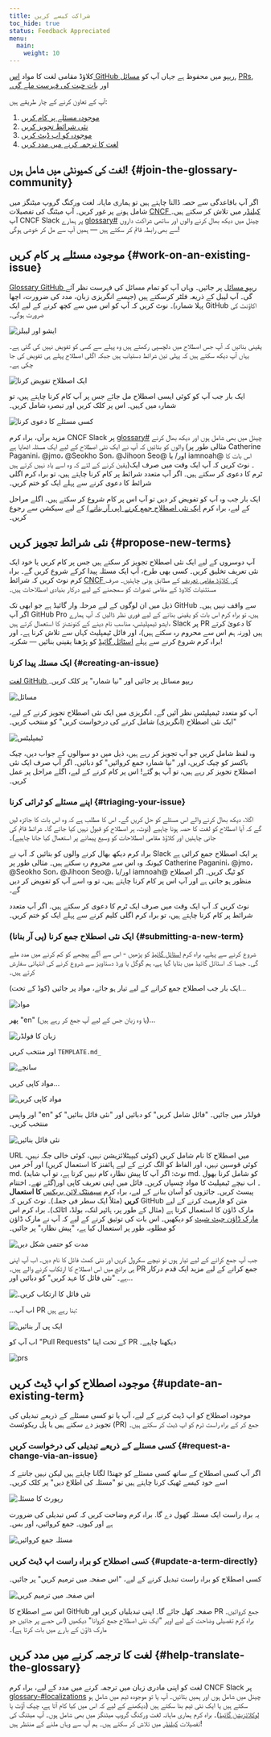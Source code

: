 ```yaml
---
title: شراکت کیسے کریں
toc_hide: true
status: Feedback Appreciated
menu:
  main:
    weight: 10
---
```


کلاؤڈ مقامی لغت کا مواد  [اس GitHub ریپو](https://github.com/cncf/glossary) 
میں محفوظ ہے جہاں آپ کو [مسائل](https://github.com/cncf/glossary/issues), [PRs](https://github.com/cncf/glossary/pulls), اور 
[بات چیت کی فہرست ملے گی۔](https://github.com/cncf/glossary/discussions) 

آپ کے تعاون کرنے کے چار طریقے ہیں:

1) [موجودہ مسئلے پر کام کریں](#work-on-an-existing-issue)
2) [نئی شرائط تجویز کریں](#propose-new-terms)
3) [موجودہ کو اپ ڈیٹ کریں](#update-an-existing-term)
4) [لغت کا ترجمہ کرنے میں مدد کریں](#help-translate-the-glossary)

## لغت کی کمیونٹی میں شامل ہوں! {#join-the-glossary-community}

اگر آپ باقاعدگی سے حصہ ڈالنا چاہتے ہیں تو ہماری ماہانہ لغت ورکنگ گروپ میٹنگز میں شامل ہونے پر غور کریں۔ آپ میٹنگ کی تفصیلات [CNCF کیلنڈر](https://www.cncf.io/calendar/) میں تلاش کر سکتے ہیں۔
آپ CNCF Slack پر ہمارے [glossary#](https://cloud-native.slack.com/archives/C02TX20MQBB) چینل میں دیکھ بھال کرنے والوں اور ساتھی شراکت داروں سے بھی رابطہ قائم کر سکتے ہیں — ہمیں آپ سے مل کر خوشی ہوگی!
 

## موجودہ مسئلے پر کام کریں {#work-on-an-existing-issue}

[Glossary GitHub ریپو مسائل](https://github.com/cncf/glossary/issues)
پر جائیں۔ وہاں آپ کو تمام مسائل کی فہرست نظر آئے گی۔ آپ لیبل کے ذریعہ فلٹر کرسکتے ہیں (جیسے انگریزی زبان، مدد کی ضرورت، اچھا پہلا شمارہ)۔ نوٹ کریں کہ آپ کو اس میں سے کچھ کرنے کے لیے ایک GitHub اکاؤنٹ کی ضرورت ہوگی۔

![ایشو اور لیبلز](/images/how-to/issue-and-labels.png)

یقینی بنائیں کہ آپ جس اصطلاح میں دلچسپی رکھتے ہیں وہ پہلے سے کسی کو تفویض نہیں کی گئی ہے۔ یہاں آپ دیکھ سکتے ہیں کہ پہلی تین شرائط دستیاب ہیں جبکہ اگلی اصطلاح پہلے ہی تفویض کی جا چکی ہے۔


![ایک اصطلاح تفویض کرنا](/images/how-to/howto-04.png)

ایک بار جب آپ کو کوئی ایسی اصطلاح مل جائے جس پر آپ کام کرنا چاہتے ہیں، تو شمارہ میں کہیں۔ اس پر کلک کریں اور تبصرہ شامل کریں۔

![کسی مسئلے کا دعوی کرنا](/images/how-to/claiming-an-issue.png)

مزید برآں، براہ کرم CNCF Slack پر [glossary#](https://cloud-native.slack.com/archives/C02TX20MQBB) چینل میں بھی شامل ہوں اور دیکھ بھال کرنے والوں کو بتائیں کہ آپ نے ایک نئی اصطلاح کے لیے ایک مسئلہ اٹھایا ہے 
 (مثالی طور پر Catherine Paganini، @jmo، @Seokho Son، @Jihoon Seo@ اور/ یا iamnoah@ اس بات کا یقین کرنے کے لئے کہ وہ اسے یاد نہیں کرتے ہیں)۔ نوٹ کریں کہ آپ ایک وقت میں صرف ایک ٹرم کا دعوی کر سکتے ہیں۔ اگر آپ متعدد شرائط پر کام کرنا چاہتے ہیں، تو براہ کرم اگلی شرائط کا دعوی کرنے سے پہلے ایک کو ختم کریں۔


ایک بار جب وہ آپ کو تفویض کر دیں تو آپ اس پر کام شروع کر سکتے ہیں۔ اگلے مراحل کے لیے، براہ کرم [ایک نئی اصطلاح جمع کرنے (پی آر بنانے)](#submitting-a-new-term)   کے لیے سیکشن سے رجوع کریں۔

## نئی شرائط تجویز کریں {#propose-new-terms}

آپ دوسروں کے لیے ایک نئی اصطلاح تجویز کر سکتے ہیں جس پر کام کریں یا خود ایک نئی تعریف تخلیق کریں۔ کسی بھی طرح، آپ ایک مسئلہ پیدا کرکے شروع کریں گے۔ براہ کرم نوٹ کریں کہ شرائط [CNCF کی کلاؤڈ مقامی تعریف](https://github.com/cncf/toc/blob/main/DEFINITION.md)
 کے مطابق ہونی چاہئیں۔ صرف مستثنیات کلاوڈ کے مقامی تصورات کو سمجھنے کے لیے درکار بنیادی اصطلاحات ہیں۔

ذیل میں ان لوگوں کے لیے مرحلہ وار گائیڈ ہے جو ابھی تک GitHub سے واقف نہیں ہیں۔ اگر آپ GitHub Pro ہیں، تو براہ کرم اس بات کو یقینی بنانے کے لیے فوری نظر ڈالیں کہ آپ ہمارے ایشو ٹیمپلیٹس، مناسب نام دینے کے کنونشنز کا استعمال کرتے ہیں، Slack پر PR کا دعویٰ کرتے ہیں (ورنہ ہم اس سے محروم رہ سکتے ہیں)، اور فائل ٹیمپلیٹ کہاں سے تلاش کرنا ہے۔ اور براہ کرم شروع کرنے سے پہلے [اسٹائل گائیڈ](/style-guide/) کو پڑھنا یقینی بنائیں — شکریہ!

### ایک مسئلہ پیدا کرنا {#creating-an-issue}

[لغت GitHub ریپو](https://github.com/cncf/glossary/issues) مسائل پر جائیں اور "نیا شمارہ" پر کلک کریں۔

![مسائل](/images/how-to/howto-01.png)

آپ کو متعدد ٹیمپلیٹس نظر آئیں گے۔ انگریزی میں ایک نئی اصطلاح تجویز کرنے کے لیے، "ایک نئی اصطلاح (انگریزی) شامل کرنے کی درخواست کریں" کو منتخب کریں۔

![ٹیمپلیٹس](/images/how-to/english-issue-template.jpg)

وہ لفظ شامل کریں جو آپ تجویز کر رہے ہیں، ذیل میں دو سوالوں کے جواب دیں، چیک باکسز کو چیک کریں، اور "نیا شمارہ جمع کروائیں" کو دبائیں۔ اگر آپ صرف ایک نئی اصطلاح تجویز کر رہے ہیں، تو آپ ہو گئے! اس پر کام کرنے کے لیے، اگلے مراحل پر عمل کریں۔

### اپنے مسئلے کو ٹرائی کرنا {#triaging-your-issue}

اگلا، دیکھ بھال کرنے والے اس مسئلے کو حل کریں گے۔ اس کا مطلب ہے کہ وہ اس بات کا جائزہ لیں گے کہ آیا اصطلاح کو لغت کا حصہ ہونا چاہیے (نوٹ، ہر اصطلاح کو قبول نہیں کیا جائے گا۔ شرائط قائم کی جانی چاہئیں اور کلاؤڈ مقامی اصطلاحات کو وسیع پیمانے پر استعمال کیا جانا چاہیے)۔


براہ کرم دیکھ بھال کرنے والوں کو بتائیں کہ آپ نے Slack پر ایک اصطلاح جمع کرائی ہے کیونکہ وہ اس سے محروم رہ سکتے ہیں۔ مثالی طور پر Catherine Paganini، @jmo، @Seokho Son، @Jihoon Seo@، اور/یا iamnoah@ کو ٹیگ کریں۔ اگر اصطلاح منظور ہو جاتی ہے اور آپ اس پر کام کرنا چاہتے ہیں، تو وہ اسے آپ کو تفویض کر دیں گے۔

نوٹ کریں کہ آپ ایک وقت میں صرف ایک ٹرم کا دعوی کر سکتے ہیں۔ اگر آپ متعدد شرائط پر کام کرنا چاہتے ہیں، تو براہ کرم اگلی کلیم کرنے سے پہلے ایک کو ختم کریں۔


### ایک نئی اصطلاح جمع کرنا (پی آر بنانا) {#submitting-a-new-term}

شروع کرنے سے پہلے، براہ کرم [اسٹائل گائیڈ](/style-guide/)  کو پڑھیں - اس سے آگے پیچھے کو کم کرنے میں مدد ملے گی۔ جیسا کہ اسٹائل گائیڈ میں بتایا گیا ہے، ہم گوگل یا ورڈ دستاویز سے شروع کرنے کی انتہائی سفارش کرتے ہیں۔

ایک بار جب اصطلاح جمع کرانے کے لیے تیار ہو جائے، مواد پر جائیں (کوڈ کے تحت)…

![مواد](/images/how-to/howto-05.png)

پھر "en" (یا وہ زبان جس کے لیے آپ جمع کر رہے ہیں)…


![زبان کا فولڈر](/images/how-to/howto-06.png)

اور منتخب کریں `TEMPLATE.md_`

![سانچے](/images/how-to/howto-07.png)

مواد کاپی کریں…

![مواد کاپی کریں](/images/how-to/howto-08.png)

اور واپس "en" فولڈر میں جائیں۔ "فائل شامل کریں" کو دبائیں اور "نئی فائل بنائیں" کو منتخب کریں۔


![نئی فائل بنائیں](/images/how-to/howto-09.png)

URL میں اصطلاح کا نام شامل کریں (کوئی کیپیٹلائزیشن نہیں، کوئی خالی جگہ نہیں، کوئی قوسین نہیں، اور الفاظ کو الگ کرنے کے لیے ہائفنز کا استعمال کریں) اور آخر میں md. (نوٹ: اگر آپ کا پیش نظارہ کام نہیں کرتا ہے، تو آپ شاید md. کو شامل کرنا بھول گئے تھے۔ اختتام)۔ اب نیچے ٹیمپلیٹ کا مواد چسپاں کریں۔ فائل میں اپنی تعریف کاپی اور پیسٹ کریں۔
جائزوں کو آسان بنانے کے لیے، براہ کرم [سیمنٹک لائن بریکس](https://sembr.org/) **کا استعمال کریں** (مثلاً ایک سطر فی جملہ)۔ نوٹ کریں کہ GitHub متن کو فارمیٹ کرنے کے لیے مارک ڈاؤن کا استعمال کرتا ہے (مثال کے طور پر، ہائپر لنک، بولڈ، اٹالک)۔ 
 براہ کرم اس [مارک ڈاؤن چیٹ شیٹ](https://www.markdownguide.org/cheat-sheet/) کو دیکھیں۔
 اس بات کی توثیق کرنے کے لیے کہ آپ نے مارک ڈاؤن کو مطلوبہ طور پر استعمال کیا ہے، "پیش نظارہ" پر جائیں۔

![مدت کو حتمی شکل دیں](/images/how-to/howto-10.png)

جب آپ جمع کرانے کے لیے تیار ہوں تو نیچے سکرول کریں اور نئی کمٹ فائل کا نام دیں۔ اب آپ اپنی ہی برانچ میں اس اصطلاح کا ارتکاب کرنے والے ہیں۔ PR جمع کرانے کے لیے مزید ایک قدم درکار ہے۔ "نئی فائل کا عہد کریں" کو دبائیں اور…


![نئی فائل کا ارتکاب کریں۔](/images/how-to/howto-11.png)

…اب آپ PR بنا رہے ہیں:

![ایک پی آر بنائیں](/images/how-to/howto-12.png)

اب آپ کو "Pull Requests" کے تحت اپنا PR دیکھنا چاہیے۔

![prs](/images/how-to/howto-13.png)

## موجودہ اصطلاح کو اپ ڈیٹ کریں {#update-an-existing-term}

موجودہ اصطلاح کو اپ ڈیٹ کرنے کے لیے، آپ یا تو کسی مسئلے کے ذریعے تبدیلی کی تجویز دے سکتے ہیں یا پل ریکوئسٹ (PR) جمع کر کے براہ راست ٹرم کو اپ ڈیٹ کر سکتے ہیں۔

### کسی مسئلے کے ذریعے تبدیلی کی درخواست کریں {#request-a-change-via-an-issue}

اگر آپ کسی اصطلاح کے ساتھ کسی مسئلے کو جھنڈا لگانا چاہتے ہیں لیکن نہیں جانتے کہ اسے خود کیسے ٹھیک کرنا چاہتے ہیں تو "مسئلہ کی اطلاع دیں" پر کلک کریں۔


![رپورٹ کا مسئلہ](/images/how-to/howto-14.png)

یہ براہ راست ایک مسئلہ کھول دے گا. براہ کرم وضاحت کریں کہ کس تبدیلی کی ضرورت ہے اور کیوں۔ جمع کروائیں، اور بس۔


![مسئلہ جمع کروائیں](/images/how-to/howto-15.png)

### کسی اصطلاح کو براہ راست اپ ڈیٹ کریں {#update-a-term-directly}

کسی اصطلاح کو براہ راست تبدیل کرنے کے لیے، "اس صفحہ میں ترمیم کریں" پر جائیں۔

![اس صفحہ میں ترمیم کریں](/images/how-to/howto-16.png)

اس سے اصطلاح کا GitHub صفحہ کھل جائے گا۔ اپنی تبدیلیاں کریں اور PR جمع کروائیں۔ براہ کرم تفصیلی وضاحت کے لیے اوپر "ایک نئی اصطلاح جمع کروانا" دیکھیں (اس حصے پر جائیں جو مارک ڈاؤن کے بارے میں بات کرتا ہے)۔

## لغت کا ترجمہ کرنے میں مدد کریں {#help-translate-the-glossary}

لغت کو اپنی مادری زبان میں ترجمہ کرنے میں مدد کے لیے، براہ کرم CNCF Slack پر [glossary-#localizations](https://cloud-native.slack.com/archives/C02N2RGFXDF) چینل میں شامل ہوں اور ہمیں بتائیں۔ آپ یا تو موجودہ ٹیم میں شامل ہو سکتے ہیں یا ایک نئی ٹیم بنا سکتے ہیں (دیکھنے کے لیے کہ اس میں کیا کام آتا ہے، چیک آؤٹ یا [لوکلائزیشن گائیڈ](https://github.com/cncf/glossary/blob/main/LOCALIZATION.md))۔ براہ کرم ہماری ماہانہ لغت ورکنگ گروپ میٹنگز میں بھی شامل ہوں۔ آپ میٹنگ کی تفصیلات [ کیلنڈر](https://www.cncf.io/calendar/) میں تلاش کر سکتے ہیں۔ ہم آپ سے وہاں ملنے کے منتظر ہیں!
